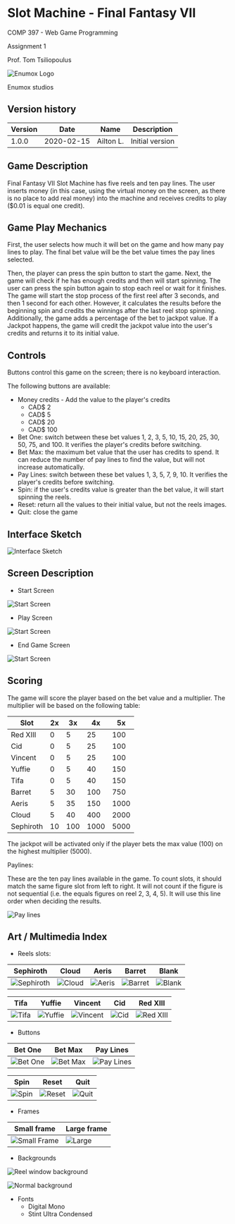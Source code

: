 # Slot Machine - Final Fantasy VII

COMP 397 - Web Game Programming

Assignment 1

Prof. Tom Tsiliopoulus

![Enumox Logo](/Assets/images/companyLogo.png)

Enumox studios

## Version history

| Version | Date       | Name      | Description     |
| ------- | ---------- | --------- | --------------- |
| 1.0.0   | 2020-02-15 | Ailton L. | Initial version |

## Game Description

Final Fantasy VII Slot Machine has five reels and ten pay lines. The user inserts money (in this case, using the virtual
money on the screen, as there is no place to add real money) into the machine and receives credits to play (\$0.01 is
equal one credit).

## Game Play Mechanics

First, the user selects how much it will bet on the game and how many pay lines to play. The final bet value will be the
bet value times the pay lines selected.

Then, the player can press the spin button to start the game. Next, the game will check if he has enough credits and
then will start spinning. The user can press the spin button again to stop each reel or wait for it finishes. The game
will start the stop process of the first reel after 3 seconds, and then 1 second for each other. However, it
calculates the results before the beginning spin and credits the winnings after the last reel stop spinning.
Additionally, the game adds a percentage of the bet to jackpot value. If a Jackpot happens, the game will credit the
jackpot value into the user's credits and returns it to its initial value.

## Controls

Buttons control this game on the screen; there is no keyboard interaction.

The following buttons are available:

- Money credits - Add the value to the player's credits
  - CAD\$ 2
  - CAD\$ 5
  - CAD\$ 20
  - CAD\$ 100
- Bet One: switch between these bet values 1, 2, 3, 5, 10, 15, 20, 25, 30, 50, 75, and 100. It verifies the player's
  credits before switching.
- Bet Max: the maximum bet value that the user has credits to spend. It can reduce the number of pay lines to find the
  value, but will not increase automatically.
- Pay Lines: switch between these bet values 1, 3, 5, 7, 9, 10. It verifies the player's credits before switching.
- Spin: if the user's credits value is greater than the bet value, it will start spinning the reels.
- Reset: return all the values to their initial value, but not the reels images.
- Quit: close the game

## Interface Sketch

![Interface Sketch](/Assets/images/sketch.png)

## Screen Description

- Start Screen

![Start Screen](/Assets/images/startScreen.png)

- Play Screen

![Start Screen](/Assets/images/playScreen.png)

- End Game Screen

![Start Screen](/Assets/images/endScreen.png)

## Scoring

The game will score the player based on the bet value and a multiplier. The multiplier will be based on the following
table:

| Slot      | 2x  | 3x  | 4x   | 5x   |
| --------- | --- | --- | ---- | ---- |
| Red XIII  | 0   | 5   | 25   | 100  |
| Cid       | 0   | 5   | 25   | 100  |
| Vincent   | 0   | 5   | 25   | 100  |
| Yuffie    | 0   | 5   | 40   | 150  |
| Tifa      | 0   | 5   | 40   | 150  |
| Barret    | 5   | 30  | 100  | 750  |
| Aeris     | 5   | 35  | 150  | 1000 |
| Cloud     | 5   | 40  | 400  | 2000 |
| Sephiroth | 10  | 100 | 1000 | 5000 |

The jackpot will be activated only if the player bets the max value (100) on the highest multiplier (5000).

Paylines:

These are the ten pay lines available in the game. To count slots, it should match the same figure slot from left to right.
It will not count if the figure is not sequential (i.e. the equals figures on reel 2, 3, 4, 5). It will use this line order when
deciding the results.

![Pay lines](/Assets/images/payLinesImage.png)

## Art / Multimedia Index

- Reels slots:

| Sephiroth                                  | Cloud                              | Aeris                              | Barret                               | Blank                                  |
| ------------------------------------------ | ---------------------------------- | ---------------------------------- | ------------------------------------ | -------------------------------------- |
| ![Sephiroth](/Assets/images/Sephiroth.png) | ![Cloud](/Assets/images/Cloud.png) | ![Aeris](/Assets/images/Cloud.png) | ![Barret](/Assets/images/Barret.png) | ![Blank](/Assets/images/BlankReel.png) |

| Tifa                             | Yuffie                               | Vincent                                | Cid                            | Red XIII                                |
| -------------------------------- | ------------------------------------ | -------------------------------------- | ------------------------------ | --------------------------------------- |
| ![Tifa](/Assets/images/Tifa.png) | ![Yuffie](/Assets/images/Yuffie.png) | ![Vincent](/Assets/images/Vincent.png) | ![Cid](/Assets/images/Cid.png) | ![Red XIII](/Assets/images/RedXIII.png) |

- Buttons

| Bet One                                  | Bet Max                                  | Pay Lines                                    |
| ---------------------------------------- | ---------------------------------------- | -------------------------------------------- |
| ![Bet One](/Assets/images/betOneBtn.png) | ![Bet Max](/Assets/images/betMaxBtn.png) | ![Pay Lines](/Assets/images/payLinesBtn.png) |

| Spin                                | Reset                                 | Quit                                |
| ----------------------------------- | ------------------------------------- | ----------------------------------- |
| ![Spin](/Assets/images/spinBtn.png) | ![Reset](/Assets/images/resetBtn.png) | ![Quit](/Assets/images/quitBtn.png) |

- Frames

| Small frame                                   | Large frame                             |
| --------------------------------------------- | --------------------------------------- |
| ![Small Frame](/Assets/images/frameSmall.png) | ![Large](/Assets/images/frameLarge.png) |

- Backgrounds

![Reel window background](/Assets/images/background.png)

![Normal background](/Assets/images/backgroundOriginal.png)

- Fonts
  - Digital Mono
  - Stint Ultra Condensed

